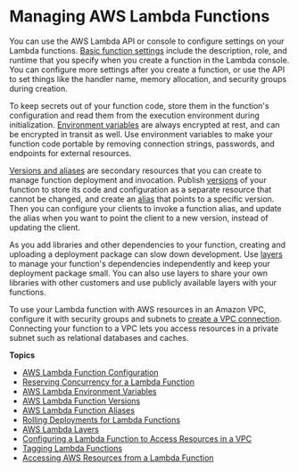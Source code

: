 # Managing AWS Lambda Functions<a name="lambda-functions"></a>

You can use the AWS Lambda API or console to configure settings on your Lambda functions\. [Basic function settings](resource-model.md) include the description, role, and runtime that you specify when you create a function in the Lambda console\. You can configure more settings after you create a function, or use the API to set things like the handler name, memory allocation, and security groups during creation\.

To keep secrets out of your function code, store them in the function's configuration and read them from the execution environment during initialization\. [Environment variables](env_variables.md) are always encrypted at rest, and can be encrypted in transit as well\. Use environment variables to make your function code portable by removing connection strings, passwords, and endpoints for external resources\.

[Versions and aliases](configuration-versions.md) are secondary resources that you can create to manage function deployment and invocation\. Publish [versions](configuration-versions.md) of your function to store its code and configuration as a separate resource that cannot be changed, and create an [alias](configuration-aliases.md) that points to a specific version\. Then you can configure your clients to invoke a function alias, and update the alias when you want to point the client to a new version, instead of updating the client\.

As you add libraries and other dependencies to your function, creating and uploading a deployment package can slow down development\. Use [layers](configuration-layers.md) to manage your function's dependencies independently and keep your deployment package small\. You can also use layers to share your own libraries with other customers and use publicly available layers with your functions\.

To use your Lambda function with AWS resources in an Amazon VPC, configure it with security groups and subnets to [create a VPC connection](configuration-vpc.md)\. Connecting your function to a VPC lets you access resources in a private subnet such as relational databases and caches\.

**Topics**
+ [AWS Lambda Function Configuration](resource-model.md)
+ [Reserving Concurrency for a Lambda Function](per-function-concurrency.md)
+ [AWS Lambda Environment Variables](env_variables.md)
+ [AWS Lambda Function Versions](configuration-versions.md)
+ [AWS Lambda Function Aliases](configuration-aliases.md)
+ [Rolling Deployments for Lambda Functions](lambda-rolling-deployments.md)
+ [AWS Lambda Layers](configuration-layers.md)
+ [Configuring a Lambda Function to Access Resources in a VPC](configuration-vpc.md)
+ [Tagging Lambda Functions](tagging.md)
+ [Accessing AWS Resources from a Lambda Function](accessing-resources.md)